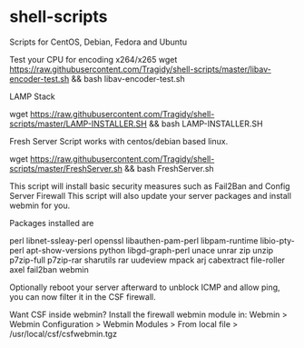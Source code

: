 # shell-scripts
Scripts for CentOS, Debian, Fedora and Ubuntu

Test your CPU for encoding x264/x265
wget https://raw.githubusercontent.com/Tragidy/shell-scripts/master/libav-encoder-test.sh && bash libav-encoder-test.sh

LAMP Stack

wget https://raw.githubusercontent.com/Tragidy/shell-scripts/master/LAMP-INSTALLER.SH && bash LAMP-INSTALLER.SH

Fresh Server Script
works with centos/debian based linux.

wget https://raw.githubusercontent.com/Tragidy/shell-scripts/master/FreshServer.sh && bash FreshServer.sh

This script will install basic security measures such as Fail2Ban and Config Server Firewall
This script will also update your server packages and install webmin for you.

Packages installed are

perl libnet-ssleay-perl openssl libauthen-pam-perl libpam-runtime libio-pty-perl apt-show-versions python libgd-graph-perl unace unrar zip unzip p7zip-full p7zip-rar sharutils rar uudeview mpack arj cabextract file-roller axel fail2ban webmin

Optionally reboot your server afterward to unblock ICMP and allow ping, you can now filter it in the CSF firewall.

Want CSF inside webmin?
Install the firewall webmin module in:
Webmin > Webmin Configuration > Webmin Modules >
From local file > /usr/local/csf/csfwebmin.tgz

